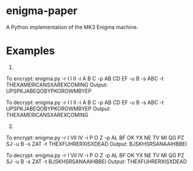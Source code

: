 # enigma-paper
A Python implementation of the MK3 Enigma machine.


# Examples
1)
  To encrypt: enigma.py -r I I II -i A B C -p AB CD EF -u B  -s ABC -t THEXAMERICANSXAREXCOMING
  Output: UPSPKJABEQOBYPKOROWMBYEP

  To decrypt: enigma.py -r I I II -i A B C -p AB CD EF -u B  -s ABC -t UPSPKJABEQOBYPKOROWMBYEP
  Output: THEXAMERICANSXAREXCOMING

2)
  To encrypt: enigma.py -r I VII IV -i P O Z -p AL BF OK YX NE TV MI QG PZ SJ -u B -s ZAT -t THEXFUHRERXISXDEAD
  Output: BJSKHSRSANAAIHBBEI

  To decrypt: enigma.py -r I VII IV -i P O Z -p AL BF OK YX NE TV MI QG PZ SJ -u B -s ZAT -t BJSKHSRSANAAIHBBEI
  Output: THEXFUHRERXISXDEAD
